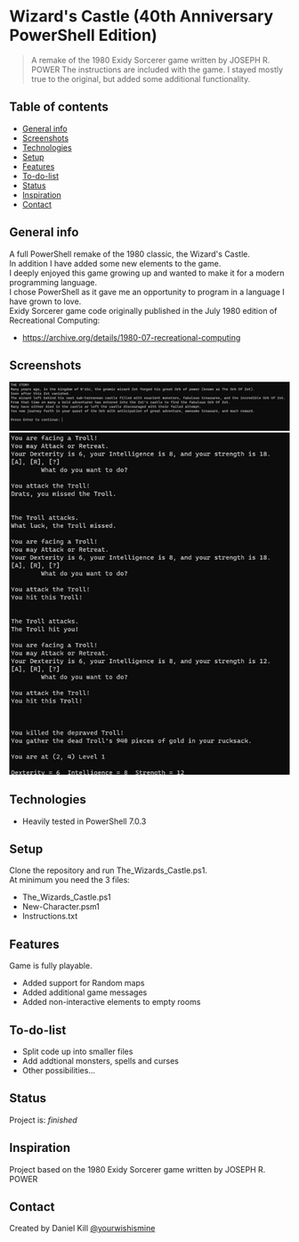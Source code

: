 # Wizard's Castle (40th Anniversary PowerShell Edition)
> A remake of the 1980 Exidy Sorcerer game written by JOSEPH R. POWER
> The instructions are included with the game.
> I stayed mostly true to the original, but added some additional functionality.

## Table of contents
* [General info](#general-info)
* [Screenshots](#screenshots)
* [Technologies](#technologies)
* [Setup](#setup)
* [Features](#features)
* [To-do-list](To-do-list)
* [Status](#status)
* [Inspiration](#inspiration)
* [Contact](#contact)

## General info
A full PowerShell remake of the 1980 classic, the Wizard's Castle.  
In addition I have added some new elements to the game.  
I deeply enjoyed this game growing up and wanted to make it for a modern programming language.  
I chose PowerShell as it gave me an opportunity to program in a language I have grown to love.  
Exidy Sorcerer game code originally published in the July 1980 edition of Recreational Computing:  
* https://archive.org/details/1980-07-recreational-computing

## Screenshots
![ScreenShot1 screenshot](./images/ScreenShot1.jpg)
![ScreenShot2 screenshot](./images/ScreenShot2.jpg)

## Technologies
* Heavily tested in PowerShell 7.0.3

## Setup
Clone the repository and run The_Wizards_Castle.ps1.  
At minimum you need the 3 files:  
* The_Wizards_Castle.ps1
* New-Character.psm1
* Instructions.txt

## Features
Game is fully playable.
* Added support for Random maps
* Added additional game messages
* Added non-interactive elements to empty rooms

## To-do-list
* Split code up into smaller files
* Add addtional monsters, spells and curses
* Other possibilities...

## Status
Project is: _finished_

## Inspiration
Project based on the 1980 Exidy Sorcerer game written by JOSEPH R. POWER

## Contact
Created by Daniel Kill [@yourwishismine](https://twitter.com/yourwishismine)
